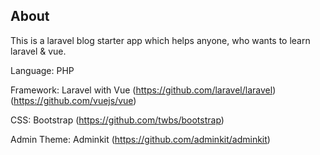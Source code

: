 ## About

This is a laravel blog starter app which helps anyone, who wants to learn laravel & vue.

Language: PHP

Framework: Laravel with Vue (https://github.com/laravel/laravel) (https://github.com/vuejs/vue)

CSS: Bootstrap (https://github.com/twbs/bootstrap)

Admin Theme: Adminkit (https://github.com/adminkit/adminkit)
